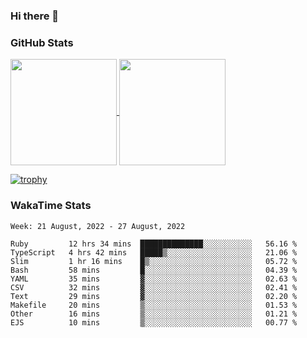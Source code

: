 ### Hi there 👋

### GitHub Stats

<a href="https://github.com/anuraghazra/github-readme-stats">
  <img align="center" height="170px" src="https://github-readme-stats.vercel.app/api/top-langs/?username=tksfjt1024&layout=compact&count_private=true&show_icons=true&show_icons=true&theme=graywhite" />
</a>
<a href="https://github.com/anuraghazra/github-readme-stats">
  <img align="center" height="170px" src="https://github-readme-stats.vercel.app/api?username=tksfjt1024&count_private=true&show_icons=true&show_icons=true&theme=graywhite" />
</a>

[![trophy](https://github-profile-trophy.vercel.app/?username=tksfjt1024)](https://github.com/ryo-ma/github-profile-trophy)

### WakaTime Stats

<!--START_SECTION:waka-->
```text
Week: 21 August, 2022 - 27 August, 2022

Ruby         12 hrs 34 mins  ██████████████░░░░░░░░░░░   56.16 % 
TypeScript   4 hrs 42 mins   █████▒░░░░░░░░░░░░░░░░░░░   21.06 % 
Slim         1 hr 16 mins    █▒░░░░░░░░░░░░░░░░░░░░░░░   05.72 % 
Bash         58 mins         █░░░░░░░░░░░░░░░░░░░░░░░░   04.39 % 
YAML         35 mins         ▓░░░░░░░░░░░░░░░░░░░░░░░░   02.63 % 
CSV          32 mins         ▓░░░░░░░░░░░░░░░░░░░░░░░░   02.41 % 
Text         29 mins         ▓░░░░░░░░░░░░░░░░░░░░░░░░   02.20 % 
Makefile     20 mins         ▒░░░░░░░░░░░░░░░░░░░░░░░░   01.53 % 
Other        16 mins         ▒░░░░░░░░░░░░░░░░░░░░░░░░   01.21 % 
EJS          10 mins         ▒░░░░░░░░░░░░░░░░░░░░░░░░   00.77 % 
```
<!--END_SECTION:waka-->
